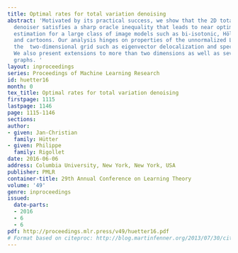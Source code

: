 ```yaml
---
title: Optimal rates for total variation denoising
abstract: 'Motivated by its practical success, we show that the 2D total variation
  denoiser satisfies a sharp oracle inequality that leads to near optimal rates of
  estimation for a large class of image models such as bi-isotonic, Hölder smooth
  and cartoons. Our analysis hinges on properties of the unnormalized Laplacian of
  the  two-dimensional grid such as eigenvector delocalization and spectral decay.
  We also present extensions to more than two dimensions as well as several other
  graphs. '
layout: inproceedings
series: Proceedings of Machine Learning Research
id: huetter16
month: 0
tex_title: Optimal rates for total variation denoising
firstpage: 1115
lastpage: 1146
page: 1115-1146
sections: 
author:
- given: Jan-Christian
  family: Hütter
- given: Philippe
  family: Rigollet
date: 2016-06-06
address: Columbia University, New York, New York, USA
publisher: PMLR
container-title: 29th Annual Conference on Learning Theory
volume: '49'
genre: inproceedings
issued:
  date-parts:
  - 2016
  - 6
  - 6
pdf: http://proceedings.mlr.press/v49/huetter16.pdf
# Format based on citeproc: http://blog.martinfenner.org/2013/07/30/citeproc-yaml-for-bibliographies/
---
```

